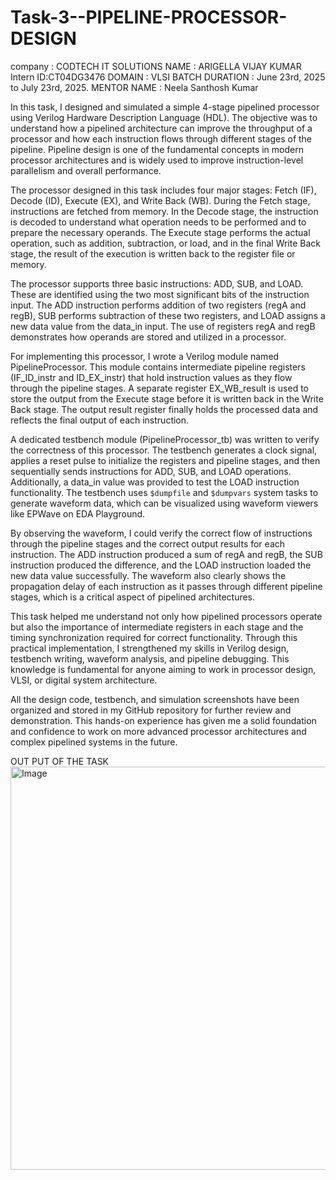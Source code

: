 # Task-3--PIPELINE-PROCESSOR-DESIGN

company : CODTECH IT SOLUTIONS 
NAME : ARIGELLA VIJAY KUMAR 
Intern ID:CT04DG3476
DOMAIN : VLSI
BATCH DURATION :  June 23rd, 2025 to July 23rd, 2025. 
MENTOR  NAME : Neela Santhosh Kumar 

In this task, I designed and simulated a simple 4-stage pipelined processor using Verilog Hardware Description Language (HDL). The objective was to understand how a pipelined architecture can improve the throughput of a processor and how each instruction flows through different stages of the pipeline. Pipeline design is one of the fundamental concepts in modern processor architectures and is widely used to improve instruction-level parallelism and overall performance.

The processor designed in this task includes four major stages: Fetch (IF), Decode (ID), Execute (EX), and Write Back (WB). During the Fetch stage, instructions are fetched from memory. In the Decode stage, the instruction is decoded to understand what operation needs to be performed and to prepare the necessary operands. The Execute stage performs the actual operation, such as addition, subtraction, or load, and in the final Write Back stage, the result of the execution is written back to the register file or memory.

The processor supports three basic instructions: ADD, SUB, and LOAD. These are identified using the two most significant bits of the instruction input. The ADD instruction performs addition of two registers (regA and regB), SUB performs subtraction of these two registers, and LOAD assigns a new data value from the data_in input. The use of registers regA and regB demonstrates how operands are stored and utilized in a processor.

For implementing this processor, I wrote a Verilog module named PipelineProcessor. This module contains intermediate pipeline registers (IF_ID_instr and ID_EX_instr) that hold instruction values as they flow through the pipeline stages. A separate register EX_WB_result is used to store the output from the Execute stage before it is written back in the Write Back stage. The output result register finally holds the processed data and reflects the final output of each instruction.

A dedicated testbench module (PipelineProcessor_tb) was written to verify the correctness of this processor. The testbench generates a clock signal, applies a reset pulse to initialize the registers and pipeline stages, and then sequentially sends instructions for ADD, SUB, and LOAD operations. Additionally, a data_in value was provided to test the LOAD instruction functionality. The testbench uses `$dumpfile` and `$dumpvars` system tasks to generate waveform data, which can be visualized using waveform viewers like EPWave on EDA Playground.

By observing the waveform, I could verify the correct flow of instructions through the pipeline stages and the correct output results for each instruction. The ADD instruction produced a sum of regA and regB, the SUB instruction produced the difference, and the LOAD instruction loaded the new data value successfully. The waveform also clearly shows the propagation delay of each instruction as it passes through different pipeline stages, which is a critical aspect of pipelined architectures.

This task helped me understand not only how pipelined processors operate but also the importance of intermediate registers in each stage and the timing synchronization required for correct functionality. Through this practical implementation, I strengthened my skills in Verilog design, testbench writing, waveform analysis, and pipeline debugging. This knowledge is fundamental for anyone aiming to work in processor design, VLSI, or digital system architecture.

All the design code, testbench, and simulation screenshots have been organized and stored in my GitHub repository for further review and demonstration. This hands-on experience has given me a solid foundation and confidence to work on more advanced processor architectures and complex pipelined systems in the future.

OUT PUT OF THE TASK 
<img width="1913" height="645" alt="Image" src="https://github.com/user-attachments/assets/94bb46be-3842-4299-8f38-6b08c1dfd4cf" />


